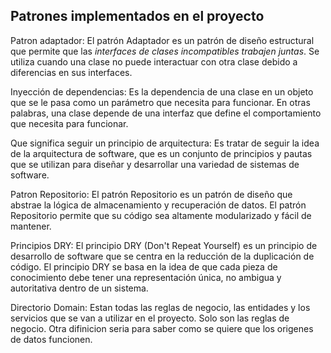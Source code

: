 ## Patrones implementados en el proyecto
Patron adaptador: El patrón Adaptador es un patrón de diseño estructural que permite que las *interfaces de clases incompatibles trabajen juntas*. Se utiliza cuando una clase no puede interactuar con otra clase debido a diferencias en sus interfaces.

Inyección de dependencias: Es la dependencia de una clase en un objeto que se le pasa como un parámetro que necesita para funcionar. En otras palabras, una clase depende de una interfaz que define el comportamiento que necesita para funcionar. 

Que significa seguir un principio de arquitectura: Es tratar de seguir la idea de la arquitectura de software, que es un conjunto de principios y pautas que se utilizan para diseñar y desarrollar una variedad de sistemas de software. 

Patron Repositorio: El patrón Repositorio es un patrón de diseño que abstrae la lógica de almacenamiento y recuperación de datos. El patrón Repositorio permite que su código sea altamente modularizado y fácil de mantener.

Principios DRY: El principio DRY (Don't Repeat Yourself) es un principio de desarrollo de software que se centra en la reducción de la duplicación de código. El principio DRY se basa en la idea de que cada pieza de conocimiento debe tener una representación única, no ambigua y autoritativa dentro de un sistema.

Directorio Domain: Estan todas las reglas de negocio, las entidades y los servicios que se van a utilizar en el proyecto. Solo son las reglas de negocio. Otra difinicion seria para saber como se quiere que los origenes de datos funcionen.